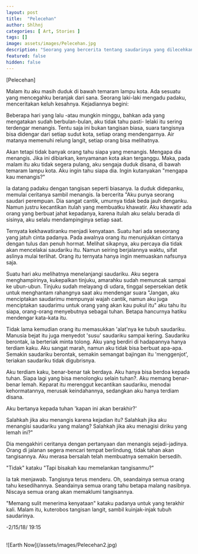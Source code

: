 ```yaml
---
layout: post
title:  "Pelecehan"
author: Shlhnj
categories: [ Art, Stories ]
tags: []
image: assets/images/Pelecehan.jpg
description: "Seorang yang bercerita tentang saudarinya yang dilecehkan"
featured: false
hidden: false
---
```


[Pelecehan]

Malam itu aku masih duduk di bawah temaram lampu kota. Ada sesuatu yang mencegahku beranjak dari sana. Seorang laki-laki mengadu padaku, menceritakan keluh kesahnya. Kejadiannya begini:

<span class="spoiler"> Beberapa hari yang lalu -atau mungkin minggu, bahkan ada yang mengatakan sudah berbulan-bulan, aku tidak tahu pasti- lelaki itu sering terdengar menangis. Tentu saja ini bukan tangisan biasa, suara tangisnya bisa didengar dari setiap sudut kota, setiap orang mendengarnya. Air matanya memenuhi relung langit, setiap orang bisa melihatnya.</span>

<span class="spoiler"> Akan tetapi tidak banyak orang tahu siapa yang menangis. Mengapa dia menangis. Jika ini dibiarkan, kenyamanan kota akan terganggu. Maka, pada malam itu aku tidak segera pulang, aku sengaja duduk disana, di bawah temaram lampu kota. Aku ingin tahu siapa dia. Ingin kutanyakan "mengapa kau menangis?"</span>

<span class="spoiler"> Ia datang padaku dengan tangisan seperti biasanya. Ia duduk didepanku, memulai ceritanya sambil menangis. Ia bercerita "Aku punya seorang saudari perempuan. Dia sangat cantik, umurnya tidak beda jauh denganku.
Namun justru kecantikan itulah yang membuatku khawatir. Aku khawatir ada orang yang berbuat jahat kepadanya, karena itulah aku selalu berada di sisinya, aku selalu mendampinginya setiap saat.</span>

<span class="spoiler"> Ternyata kekhawatiranku menjadi kenyataan. Suatu hari ada seseorang yang jatuh cinta padanya. Pada awalnya orang itu menunjukkan cintanya dengan tulus dan penuh hormat. Melihat sikapnya, aku percaya dia tidak akan mencelakai saudariku itu. Namun seiring berjalannya waktu, sifat aslinya mulai terlihat. Orang itu ternyata hanya ingin memuaskan nafsunya saja.</span>

<span class="spoiler"> Suatu hari aku melihatnya menelanjangi saudariku. Aku segera menghampirinya, kukepalkan tinjuku, amarahku sudah memuncak sampai ke ubun-ubun. Tinjuku sudah melayang di udara, tinggal sepersekian detik untuk menghantam rahangnya saat aku mendengar suara "Jangan, aku menciptakan saudarimu mempunyai wajah cantik, namun aku juga menciptakan saudarimu untuk orang yang akan kau pukul itu" aku tahu itu siapa, orang-orang menyebutnya sebagai tuhan. Betapa hancurnya hatiku mendengar kata-kata itu.</span>

<span class="spoiler"> Tidak lama kemudian orang itu memasukkan 'alat'nya ke tubuh saudariku. Manusia bejat itu juga menyedot 'susu' saudariku sampai kering. Saudariku berontak, ia berteriak minta tolong. Aku yang berdiri di hadapannya hanya terdiam kaku. Aku sangat marah, namun aku tidak bisa berbuat apa-apa. Semakin saudariku berontak, semakin semangat bajingan itu 'menggenjot', teriakan saudariku tidak digubrisnya.</span>

<span class="spoiler"> Aku terdiam kaku, benar-benar tak berdaya. Aku hanya bisa berdoa kepada tuhan. Siapa lagi yang bisa menolongku selain tuhan?.
Aku memang benar-benar lemah. Keparat itu merenggut kecantikan saudariku, menodai kehormatannya, merusak keindahannya, sedangkan aku hanya terdiam disana.</span>

Aku bertanya kepada tuhan 'kapan ini akan berakhir?'

Salahkah jika aku menangis karena kejadian itu? Salahkah jika aku menangisi saudariku yang malang? Salahkah jika aku menagisi diriku yang lemah ini?"

<span class="spoiler"> Dia mengakhiri ceritanya dengan pertanyaan dan menangis sejadi-jadinya. Orang di jalanan segera mencari tempat berlindung, tidak tahan akan tangisannya.
Aku merasa bersalah telah membuatnya semakin bersedih.</span>

"Tidak" kataku "Tapi bisakah kau memelankan tangisanmu?"

<span class="spoiler"> Ia tak menjawab. Tangisnya terus menderu. Oh, seandainya semua orang tahu kesedihannya. Seandainya semua orang tahu betapa malang nasibnya.
Niscaya semua orang akan memaklumi tangisannya.</span>

<span class="spoiler"> "Memang sulit menerima kenyataan" kataku padanya untuk yang terakhir kali.
Malam itu, kuterobos tangisan langit, sambil kuinjak-injak tubuh saudarinya.</span>



-2/15/18/  19:15

<br>
![Earth Now](/assets/images/Pelecehan2.jpg)
